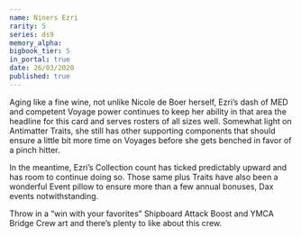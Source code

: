 ```yaml
---
name: Niners Ezri
rarity: 5
series: ds9
memory_alpha:
bigbook_tier: 5
in_portal: true
date: 26/03/2020
published: true
---
```


Aging like a fine wine, not unlike Nicole de Boer herself, Ezri’s dash of MED and competent Voyage power continues to keep her ability in that area the headline for this card and serves rosters of all sizes well. Somewhat light on Antimatter Traits, she still has other supporting components that should ensure a little bit more time on Voyages before she gets benched in favor of a pinch hitter.

In the meantime, Ezri’s Collection count has ticked predictably upward and has room to continue doing so. Those same plus Traits have also been a wonderful Event pillow to ensure more than a few annual bonuses, Dax events notwithstanding.

Throw in a “win with your favorites” Shipboard Attack Boost and YMCA Bridge Crew art and there’s plenty to like about this crew.
